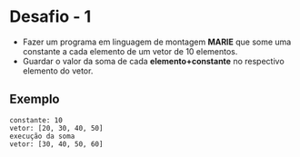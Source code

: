 # Desafio - 1 
- Fazer um programa em linguagem de montagem **MARIE** que some uma constante a cada elemento de um vetor de 10 elementos. 
- Guardar o valor da soma de cada **elemento+constante** no respectivo elemento do vetor.

## Exemplo
```
constante: 10
vetor: [20, 30, 40, 50]
execução da soma
vetor: [30, 40, 50, 60]
```